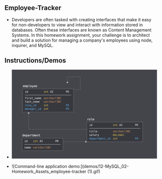 ## Employee-Tracker

- Developers are often tasked with creating interfaces that make it easy for non-developers to view and interact with information stored in databases. Often these interfaces are known as Content Management Systems. In this homework assignment, your challenge is to architect and build a solution for managing a company's employees using node, inquirer, and MySQL.

## Instructions/Demos

- ![Design the following database schema containing three tables:](demos/12-MySQL_02-Homework_Assets_schema.png)

- ![Command-line application demo:](demos/12-MySQL_02-Homework_Assets_employee-tracker (1).gif)

